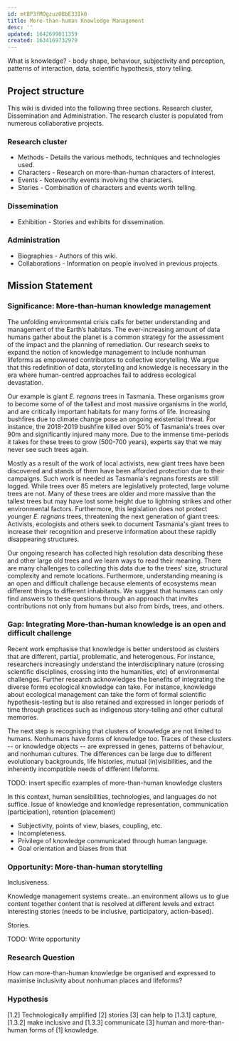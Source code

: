 ```yaml
---
id: mtBP3fMOgzuzOBbE33Ik0
title: More-than-human Knowledge Management
desc: ''
updated: 1642699011359
created: 1634169732979
---
```


What is knowledge? - body shape, behaviour, subjectivity and perception, patterns of interaction, data, scientific hypothesis, story telling.

## Project structure

This wiki is divided into the following three sections. Research cluster, Dissemination and Administration. The research cluster is populated from numerous collaborative projects.

### Research cluster

- Methods - Details the various methods, techniques and technologies used.
- Characters - Research on more-than-human characters of interest.
- Events - Noteworthy events involving the characters.
- Stories - Combination of characters and events worth telling.

### Dissemination

- Exhibition - Stories and exhibits for dissemination.

### Administration

- Biographies - Authors of this wiki.
- Collaborations - Information on people involved in previous projects.

## Mission Statement

### Significance: More-than-human knowledge management

The unfolding environmental crisis calls for better understanding and management of the Earth’s habitats. The ever-increasing amount of data humans gather about the planet is a common strategy for the assessment of the impact and the planning of remediation. Our research seeks to expand the notion of knowledge management to include nonhuman lifeforms as empowered contributors to collective storytelling. We argue that this redefinition of data, storytelling and knowledge is necessary in the era where human-centred approaches fail to address ecological devastation. 

Our example is giant *E. regnans* trees in Tasmania. These organisms grow to become some of of the tallest and most massive organisms in the world, and are critically important habitats for many forms of life. Increasing bushfires due to climate change pose an ongoing existential threat. For instance, the 2018-2019 bushfire killed over 50% of Tasmania's trees over 90m and significantly injured many more. Due to the immense time-periods it takes for these trees to grow (500-700 years), experts say that we may never see such trees again.

Mostly as a result of the work of local activists, new giant trees have been discovered and stands of them have been afforded protection due to their campaigns. Such work is needed as Tasmania's regnans forests are still logged. While trees over 85 meters are legislatively protected, large volume trees are not. Many of these trees are older and more massive than the tallest trees but may have lost some height due to lightning strikes and other environmental factors. Furthermore, this legislation does not protect younger *E. regnans* trees, threatening the next generation of giant trees. Activists, ecologists and others seek to document Tasmania's giant trees to increase their recognition and preserve information about these rapidly disappearing structures.

Our ongoing research has collected high resolution data describing these and other large old trees and we learn ways to read their meaning. There are many challenges to collecting this data  due to the trees' size, structural complexity and remote locations. Furthermore, understanding meaning is an open and difficult challenge because elements of ecosystems mean different things to different inhabitants. We suggest that humans can only find answers to these questions through an approach that invites contributions not only from humans but also from birds, trees, and others.

### Gap: Integrating More-than-human knowledge is an open and difficult challenge

Recent work emphasise that knowledge is better understood as clusters that are different, partial, problematic, and heterogenous. For instance, researchers increasingly understand the interdisciplinary nature (crossing scientific disciplines, crossing into the humanities, etc) of environmental challenges. Further research acknowledges the benefits of integrating the diverse forms ecological knowledge can take. For instance, knowledge about ecological management can take the form of formal scientific hypothesis-testing but is also retained and expressed in longer periods of time through practices such as indigenous story-telling and other cultural memories.

The next step is recognising that  clusters of knowledge are not limited to humans. Nonhumans have forms of knowledge too. Traces of these clusters -- or knowledge objects -- are expressed in genes, patterns of behaviour, and nonhuman cultures. The differences can be large due to different evolutionary backgrounds, life histories, mutual (in)visibilities, and the inherently incompatible needs of different lifeforms.

TODO: insert specific examples of more-than-human knowledge clusters

In this context, human sensibilities, technologies, and languages do not suffice. Issue of knowledge and knowledge representation, communication (participation), retention (placement)

- Subjectivity, points of view, biases, coupling, etc.
- Incompleteness.
- Privilege of knowledge communicated through human language.
- Goal orientation and biases from that

### Opportunity: More-than-human storytelling

Inclusiveness.

Knowledge management systems create...an environment allows us to glue content together content that is resolved at different levels and extract interesting stories (needs to be inclusive, participatory, action-based).

Stories.

TODO: Write opportunity

### Research Question

How can more-than-human knowledge be organised and expressed to maximise inclusivity about nonhuman places and lifeforms?

### Hypothesis

[1.2] Technologically amplified [2] stories [3] can help to [1.3.1] capture, [1.3.2] make inclusive and [1.3.3] communicate [3] human and more-than-human forms of [1] knowledge.
